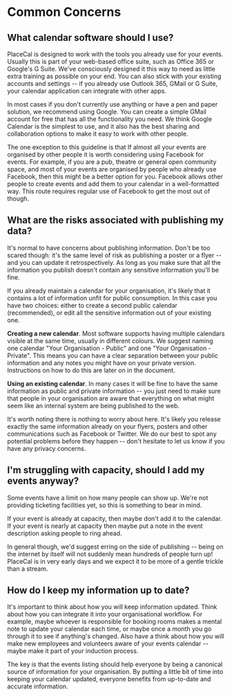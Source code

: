 # Common Concerns

## What calendar software should I use?

PlaceCal is designed to work with the tools you already use for your events. Usually this is part of your web-based office suite, such as Office 365 or Google's G Suite. We've consciously designed it this way to need as little extra training as possible on your end. You can also stick with your existing accounts and settings -- if you already use Outlook 365, GMail or G Suite, your calendar application can integrate with other apps.

In most cases if you don't currently use anything or have a pen and paper solution, we recommend using Google. You can create a simple GMail account for free that has all the functionality you need. We think Google Calendar is the simplest to use, and it also has the best sharing and collaboration options to make it easy to work with other people.

The one exception to this guideline is that If almost all your events are organised by other people it is worth considering using Facebook for events. For example, if you are a pub, theatre or general open community space, and most of your events are organised by people who already use Facebook, then this might be a better option for you. Facebook allows other people to create events and add them to your calendar in a well-formatted way. This route requires regular use of Facebook to get the most out of though.


## What are the risks associated with publishing my data?

It's normal to have concerns about publishing information. Don't be too scared though: it's the same level of risk as publishing a poster or a flyer -- and you can update it retrospectively. As long as you make sure that all the information you publish doesn't contain any sensitive information you'll be fine.

If you already maintain a calendar for your organisation, it's likely that it contains a lot of information unfit for public consumption. In this case you have two choices: either to create a second public calendar (recommended), or edit all the sensitive information out of your existing one.

**Creating a new calendar**. Most software supports having multiple calendars visible at the same time, usually in different colours. We suggest naming one calendar "Your Organisation - Public" and one "Your Organisation - Private". This means you can have a clear separation between your public information and any notes you might have on your private version. Instructions on how to do this are later on in the document.

**Using an existing calendar**. In many cases it will be fine to have the same information as public and private information -- you just need to make sure that people in your organisation are aware that everything on what might seem like an internal system are being published to the web.

It's worth noting there is nothing to worry about here. It's likely you release exactly the same information already on your flyers, posters and other communications such as Facebook or Twitter. We do our best to spot any potential problems before they happen -- don't hesitate to let us know if you have any privacy concerns.

## I'm struggling with capacity, should I add my events anyway?

Some events have a limit on how many people can show up. We're not providing ticketing facilities yet, so this is something to bear in mind.

If your event is already at capacity, then maybe don't add it to the calendar. If your event is nearly at capacity then maybe put a note in the event description asking people to ring ahead.

In general though, we'd suggest erring on the side of publishing -- being on the internet by itself will not suddenly mean hundreds of people turn up! PlaceCal is in very early days and we expect it to be more of a gentle trickle than a stream.

## How do I keep my information up to date?

It's important to think about how you will keep information updated. Think about how you can integrate it into your organisational workflow. For example, maybe whoever is responsible for booking rooms makes a mental note to update your calendar each time, or maybe once a month you go through it to see if anything's changed. Also have a think about how you will make new employees and volunteers aware of your events calendar -- maybe make it part of your induction process.

The key is that the events listing should help everyone by being a canonical source of information for your organisation. By putting a little bit of time into keeping your calendar updated, everyone benefits from up-to-date and accurate information.
